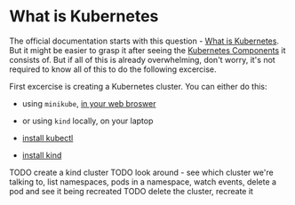 What is Kubernetes
==================

The official documentation starts with this question - [What is Kubernetes](https://kubernetes.io/docs/concepts/overview/what-is-kubernetes/).
But it might be easier to grasp it after seeing the [Kubernetes Components](https://kubernetes.io/docs/concepts/overview/components/) it consists of.
But if all of this is already overwhelming, don't worry, it's not required to know all of this to do the following excercise.

First excercise is creating a Kubernetes cluster. You can either do this:
* using `minikube`, [in your web broswer](https://kubernetes.io/docs/tutorials/kubernetes-basics/create-cluster/cluster-interactive/)
* or using `kind` locally, on your laptop

* [install kubectl](https://kubernetes.io/docs/tasks/tools/install-kubectl-linux/)
* [install kind](hhttps://kind.sigs.k8s.io/docs/user/quick-start/#installation)

TODO create a kind cluster
TODO look around - see which cluster we're talking to, list namespaces, pods in a namespace, watch events, delete a pod and see it being recreated
TODO delete the cluster, recreate it
